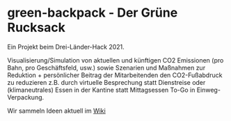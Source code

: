 # green-backpack - Der Grüne Rucksack

Ein Projekt beim Drei-Länder-Hack 2021.

Visualisierung/Simulation von aktuellen und künftigen CO2 Emissionen (pro Bahn, pro Geschäftsfeld, usw.) sowie Szenarien und
Maßnahmen zur Reduktion + persönlicher Beitrag der Mitarbeitenden den CO2-Fußabdruck zu reduzieren z.B. durch virtuelle
Besprechung statt Dienstreise oder (klimaneutrales) Essen in der Kantine statt Mittagsessen To-Go in Einweg-Verpackung.

Wir sammeln Ideen aktuell im [Wiki](/drei-lander-hack/green-backpack/wiki)
